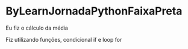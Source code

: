 # ByLearnJornadaPythonFaixaPreta
Eu fiz o cálculo da média

Fiz utilizando funções, condicional if e loop for
